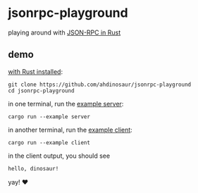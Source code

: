 # jsonrpc-playground

playing around with [JSON-RPC in Rust](https://github.com/paritytech/jsonrpc)

## demo

[with Rust installed](https://rustup.rs/):

```shell
git clone https://github.com/ahdinosaur/jsonrpc-playground
cd jsonrpc-playground
```

in one terminal, run the [example server](./examples/server.rs):

```shell
cargo run --example server
```

in another terminal, run the [example client](./examples/client.rs):

```shell
cargo run --example client
```

in the client output, you should see

```txt
hello, dinosaur!
```

yay! :heart:
